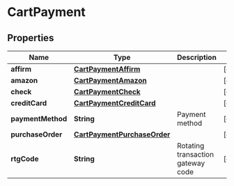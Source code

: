 
# CartPayment

## Properties
Name | Type | Description | Notes
------------ | ------------- | ------------- | -------------
**affirm** | [**CartPaymentAffirm**](CartPaymentAffirm.md) |  |  [optional]
**amazon** | [**CartPaymentAmazon**](CartPaymentAmazon.md) |  |  [optional]
**check** | [**CartPaymentCheck**](CartPaymentCheck.md) |  |  [optional]
**creditCard** | [**CartPaymentCreditCard**](CartPaymentCreditCard.md) |  |  [optional]
**paymentMethod** | **String** | Payment method |  [optional]
**purchaseOrder** | [**CartPaymentPurchaseOrder**](CartPaymentPurchaseOrder.md) |  |  [optional]
**rtgCode** | **String** | Rotating transaction gateway code |  [optional]



